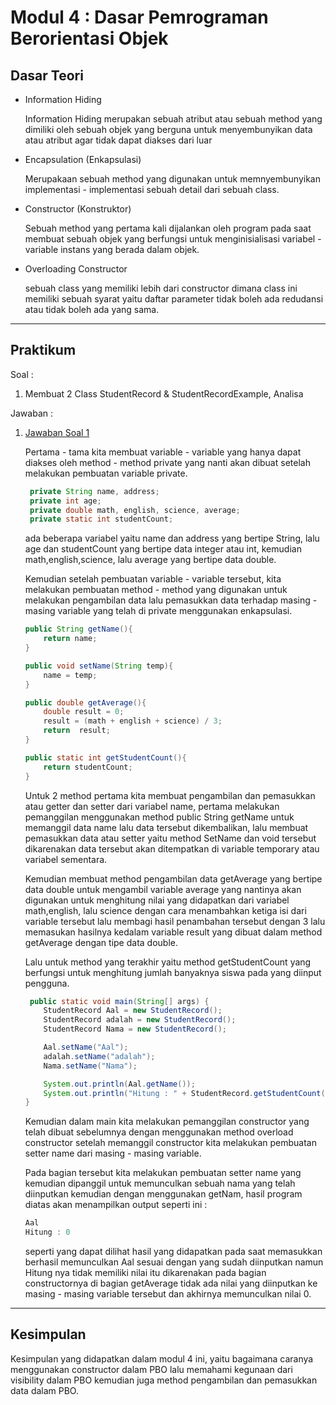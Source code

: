 # Modul 4 : Dasar Pemrograman Berorientasi Objek

## Dasar Teori
* Information Hiding

  Information Hiding merupakan sebuah atribut atau sebuah method yang dimiliki oleh sebuah objek yang berguna untuk menyembunyikan data atau atribut agar tidak dapat diakses dari    luar 
* Encapsulation (Enkapsulasi)

  Merupakaan sebuah method yang digunakan untuk memnyembunyikan implementasi - implementasi sebuah detail dari sebuah class.
* Constructor (Konstruktor)

  Sebuah method yang pertama kali dijalankan oleh program pada saat membuat sebuah objek yang berfungsi untuk menginisialisasi variabel - variable instans yang berada dalam objek.
* Overloading Constructor

  sebuah class yang memiliki lebih dari constructor dimana class ini memiliki sebuah syarat yaitu daftar parameter tidak boleh ada redudansi atau tidak boleh ada yang sama.

<hr>

## Praktikum
Soal : 
1. Membuat 2 Class StudentRecord & StudentRecordExample, Analisa

Jawaban :
1. [Jawaban Soal 1](https://github.com/kucing31/20104003_Aaliyah-Khalif-Handoyo_S1SEA_Pemrograman2/blob/Modul4/src/Modul4/latihan/StudentRecord.java)
  
    Pertama - tama kita membuat variable - variable yang hanya dapat diakses oleh method - method         private yang nanti akan dibuat setelah melakukan pembuatan variable private.
    
   ```java
    private String name, address;
    private int age;
    private double math, english, science, average;
    private static int studentCount;
   ```
    
    ada beberapa variabel yaitu name dan address yang bertipe String, lalu age dan studentCount yang       bertipe data integer atau int, kemudian math,english,science, lalu average yang bertipe data           double.
  
    Kemudian setelah pembuatan variable - variable tersebut, kita melakukan pembuatan method - method     yang digunakan untuk melakukan pengambilan data lalu pemasukkan data terhadap masing - masing         variable yang telah di private menggunakan enkapsulasi.
    
    ```java
    public String getName(){
        return name;
    }
    
    public void setName(String temp){
        name = temp;
    }
    
    public double getAverage(){
        double result = 0;
        result = (math + english + science) / 3;
        return  result;
    }
    
    public static int getStudentCount(){
        return studentCount;
    }
    ```
    
    Untuk 2 method pertama kita membuat pengambilan dan pemasukkan atau getter dan setter dari            variabel name, pertama melakukan pemanggilan menggunakan method public String getName untuk             memanggil data name lalu data tersebut dikembalikan, lalu membuat pemasukkan data atau setter         yaitu method SetName dan void tersebut dikarenakan data tersebut akan ditempatkan di variable         temporary atau variabel sementara. 
    
    Kemudian membuat method pengambilan data getAverage yang bertipe data double untuk mengambil           variable average yang nantinya akan digunakan untuk menghitung nilai yang didapatkan dari variabel     math,english, lalu science dengan cara menambahkan ketiga isi dari variable tersebut lalu membagi     hasil penambahan tersebut dengan 3 lalu memasukan hasilnya kedalam variable result yang dibuat         dalam method getAverage dengan tipe data double. 
    
    Lalu untuk method yang terakhir yaitu method getStudentCount yang berfungsi untuk menghitung           jumlah banyaknya siswa pada yang diinput pengguna.
    
    
    ```java
     public static void main(String[] args) {
        StudentRecord Aal = new StudentRecord();
        StudentRecord adalah = new StudentRecord();
        StudentRecord Nama = new StudentRecord();

        Aal.setName("Aal");
        adalah.setName("adalah");
        Nama.setName("Nama");

        System.out.println(Aal.getName());
        System.out.println("Hitung : " + StudentRecord.getStudentCount());
    }
    ```
    
    Kemudian dalam main kita melakukan pemanggilan constructor yang telah dibuat sebelumnya dengan         menggunakan method overload constructor setelah memanggil constructor kita melakukan pembuatan         setter name dari masing - masing variable. 
    
    Pada bagian tersebut kita melakukan pembuatan setter name yang kemudian dipanggil untuk               memunculkan sebuah nama yang telah diinputkan kemudian dengan menggunakan getNam, hasil program        diatas akan menampilkan output seperti ini :
    ```java
    Aal
    Hitung : 0
    ```
    
    seperti yang dapat dilihat hasil yang didapatkan pada saat memasukkan berhasil memunculkan Aal         sesuai dengan yang sudah diinputkan namun Hitung nya tidak memiliki nilai itu dikarenakan pada         bagian constructornya di bagian getAverage tidak ada nilai yang diinputkan ke masing - masing         variable tersebut dan akhirnya memunculkan nilai 0.
    
<hr>

## Kesimpulan

Kesimpulan yang didapatkan dalam modul 4 ini, yaitu bagaimana caranya menggunakan constructor dalam PBO lalu memahami kegunaan dari visibility dalam PBO kemudian juga method pengambilan dan pemasukkan data dalam PBO.
